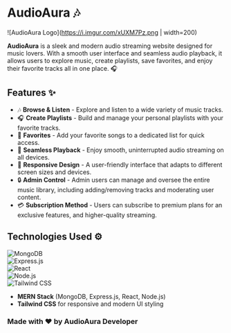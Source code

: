 # AudioAura 🎶

![AudioAura Logo](https://i.imgur.com/xUXM7Pz.png | width=200)

**AudioAura** is a sleek and modern audio streaming website designed for music lovers. With a smooth user interface and seamless audio playback, it allows users to explore music, create playlists, save favorites, and enjoy their favorite tracks all in one place. 🎧

## Features ✨

- 🎶 **Browse & Listen** - Explore and listen to a wide variety of music tracks.
- 🎧 **Create Playlists** - Build and manage your personal playlists with your favorite tracks.
- 💖 **Favorites** - Add your favorite songs to a dedicated list for quick access.
- 🔄 **Seamless Playback** - Enjoy smooth, uninterrupted audio streaming on all devices.
- 🌟 **Responsive Design** - A user-friendly interface that adapts to different screen sizes and devices.
- 🔒 **Admin Control** - Admin users can manage and oversee the entire music library, including adding/removing tracks and moderating user content.
- 💳 **Subscription Method** - Users can subscribe to premium plans for an exclusive features, and higher-quality streaming.

## Technologies Used ⚙️

![MongoDB](https://img.shields.io/badge/MongoDB-4ea94b?style=flat&logo=mongodb&logoColor=white)  
![Express.js](https://img.shields.io/badge/Express.js-000000?style=flat&logo=express&logoColor=white)  
![React](https://img.shields.io/badge/React-61DAFB?style=flat&logo=react&logoColor=black)  
![Node.js](https://img.shields.io/badge/Node.js-339933?style=flat&logo=node.js&logoColor=white)  
![Tailwind CSS](https://img.shields.io/badge/Tailwind%20CSS-06B6D4?style=flat&logo=tailwindcss&logoColor=white)

- **MERN Stack** (MongoDB, Express.js, React, Node.js)
- **Tailwind CSS** for responsive and modern UI styling

### Made with ❤️ by AudioAura Developer 
